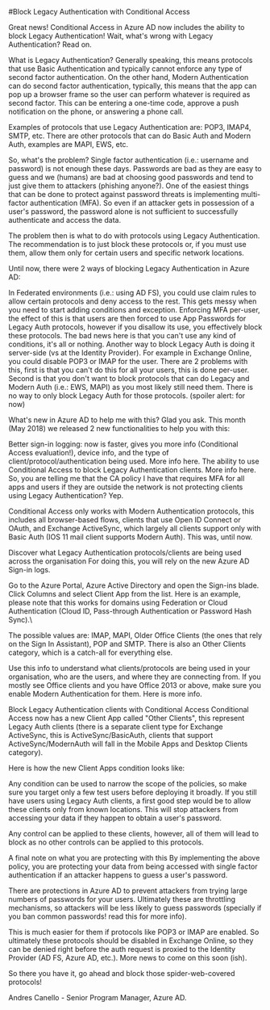 #Block Legacy Authentication with Conditional Access

Great news! Conditional Access in Azure AD now includes the ability to block Legacy Authentication! Wait, what's wrong with Legacy Authentication? Read on.

What is Legacy Authentication? Generally speaking, this means protocols that use Basic Authentication and typically cannot enforce any type of second factor authentication. On the other hand, Modern Authentication can do second factor authentication, typically, this means that the app can pop up a browser frame so the user can perform whatever is required as second factor. This can be entering a one-time code, approve a push notification on the phone, or answering a phone call.

Examples of protocols that use Legacy Authentication are: POP3, IMAP4, SMTP, etc. There are other protocols that can do Basic Auth and Modern Auth, examples are MAPI, EWS, etc.

So, what's the problem?
Single factor authentication (i.e.: username and password) is not enough these days. Passwords are bad as they are easy to guess and we (humans) are bad at choosing good passwords and tend to just give them to attackers (phishing anyone?). One of the easiest things that can be done to protect against password threats is implementing multi-factor authentication (MFA). So even if an attacker gets in possession of a user's password, the password alone is not sufficient to successfully authenticate and access the data.

The problem then is what to do with protocols using Legacy Authentication. The recommendation is to just block these protocols or, if you must use them, allow them only for certain users and specific network locations.

Until now, there were 2 ways of blocking Legacy Authentication in Azure AD:

In Federated environments (i.e.: using AD FS), you could use claim rules to allow certain protocols and deny access to the rest. This gets messy when you need to start adding conditions and exception.
Enforcing MFA per-user, the effect of this is that users are then forced to use App Passwords for Legacy Auth protocols, however if you disallow its use, you effectively block these protocols. The bad news here is that you can't use any kind of conditions, it's all or nothing.
Another way to block Legacy Auth is doing it server-side (vs at the Identity Provider). For example in Exchange Online, you could disable POP3 or IMAP for the user. There are 2 problems with this, first is that you can't do this for all your users, this is done per-user. Second is that you don't want to block protocols that can do Legacy and Modern Auth (i.e.: EWS, MAPI) as you most likely still need them. There is no way to only block Legacy Auth for those protocols. (spoiler alert: for now)

What's new in Azure AD to help me with this?
Glad you ask. This month (May 2018) we released 2 new functionalities to help you with this:

Better sign-in logging: now is faster, gives you more info (Conditional Access evaluation!), device info, and the type of client/protocol/authentication being used. More info here.
The ability to use Conditional Access to block Legacy Authentication clients. More info here.
So, you are telling me that the CA policy I have that requires MFA for all apps and users if they are outside the network is not protecting clients using Legacy Authentication? Yep.

Conditional Access only works with Modern Authentication protocols, this includes all browser-based flows, clients that use Open ID Connect or OAuth, and Exchange ActiveSync, which largely all clients support only with Basic Auth (IOS 11 mail client supports Modern Auth). This was, until now.

Discover what Legacy Authentication protocols/clients are being used across the organisation
For doing this, you will rely on the new Azure AD Sign-in logs.

Go to the Azure Portal, Azure Active Directory and open the Sign-ins blade.
Click Columns and select Client App from the list.
Here is an example, please note that this works for domains using Federation or Cloud Authentication (Cloud ID, Pass-through Authentication or Password Hash Sync).\


The possible values are: IMAP, MAPI, Older Office Clients (the ones that rely on the Sign In Assistant), POP and SMTP. There is also an Other Clients category, which is a catch-all for everything else.

Use this info to understand what clients/protocols are being used in your organisation, who are the users, and where they are connecting from. If you mostly see Office clients and you have Office 2013 or above, make sure you enable Modern Authentication for them. Here is more info.

Block Legacy Authentication clients with Conditional Access
Conditional Access now has a new Client App called "Other Clients", this represent Legacy Auth clients (there is a separate client type for Exchange ActiveSync, this is ActiveSync/BasicAuth, clients that support ActiveSync/ModernAuth will fall in the Mobile Apps and Desktop Clients category).

Here is how the new Client Apps condition looks like:


Any condition can be used to narrow the scope of the policies, so make sure you target only a few test users before deploying it broadly. If you still have users using Legacy Auth clients, a first good step would be to allow these clients only from known locations. This will stop attackers from accessing your data if they happen to obtain a user's password.

Any control can be applied to these clients, however, all of them will lead to block as no other controls can be applied to this protocols.

A final note on what you are protecting with this
By implementing the above policy, you are protecting your data from being accessed with single factor authentication if an attacker happens to guess a user's password.

There are protections in Azure AD to prevent attackers from trying large numbers of passwords for your users. Ultimately these are throttling mechanisms, so attackers will be less likely to guess passwords (specially if you ban common passwords! read this for more info).

This is much easier for them if protocols like POP3 or IMAP are enabled. So ultimately these protocols should be disabled in Exchange Online, so they can be denied right before the auth request is proxied to the Identity Provider (AD FS, Azure AD, etc.). More news to come on this soon (ish).

So there you have it, go ahead and block those spider-web-covered protocols!

Andres Canello - Senior Program Manager, Azure AD.
